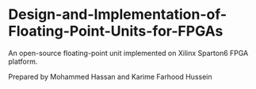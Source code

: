# Design-and-Implementation-of-Floating-Point-Units-for-FPGAs
An open-source floating-point unit implemented on Xilinx Sparton6 FPGA platform.

Prepared by Mohammed Hassan and Karime Farhood Hussein
